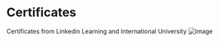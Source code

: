 # Certificates
Certificates from Linkedin Learning and International University
![image](https://github.com/LePhongCongThanh/Certificates/assets/125122257/a2e9c419-fca0-4bbc-8cb9-62b73671cc6d)
